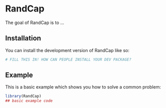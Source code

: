 
# RandCap

<!-- badges: start -->
<!-- badges: end -->

The goal of RandCap is to ...

## Installation

You can install the development version of RandCap like so:

``` r
# FILL THIS IN! HOW CAN PEOPLE INSTALL YOUR DEV PACKAGE?
```

## Example

This is a basic example which shows you how to solve a common problem:

``` r
library(RandCap)
## basic example code
```

